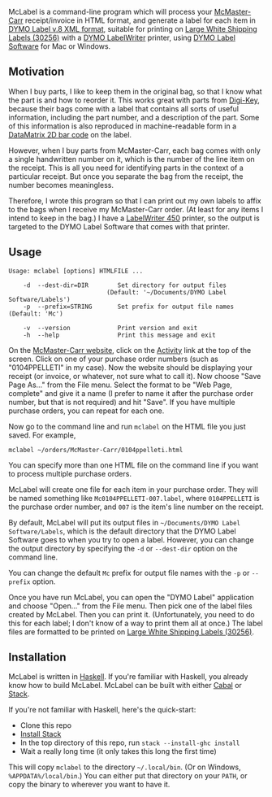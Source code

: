 McLabel is a command-line program which will process your
[McMaster-Carr][1] receipt/invoice in HTML format, and generate a
label for each item in [DYMO Label v.8 XML format][4], suitable for
printing on [Large White Shipping Labels (30256)][3] with a
[DYMO LabelWriter][5] printer, using [DYMO Label Software][6] for Mac
or Windows.

## Motivation

When I buy parts, I like to keep them in the original bag, so that I
know what the part is and how to reorder it.  This works great with
parts from [Digi-Key][7], because their bags come with a label that
contains all sorts of useful information, including the part number,
and a description of the part.  Some of this information is also
reproduced in machine-readable form in a [DataMatrix 2D bar code][8]
on the label.

However, when I buy parts from McMaster-Carr, each bag comes with only
a single handwritten number on it, which is the number of the line
item on the receipt.  This is all you need for identifying parts in
the context of a particular receipt.  But once you separate the bag
from the receipt, the number becomes meaningless.

Therefore, I wrote this program so that I can print out my own labels
to affix to the bags when I receive my McMaster-Carr order.  (At least
for any items I intend to keep in the bag.)  I have a
[LabelWriter 450][5] printer, so the output is targeted to the DYMO
Label Software that comes with that printer.

## Usage

```
Usage: mclabel [options] HTMLFILE ...

    -d  --dest-dir=DIR        Set directory for output files
                           (Default: '~/Documents/DYMO Label Software/Labels')
    -p  --prefix=STRING       Set prefix for output file names (Default: 'Mc')

    -v  --version             Print version and exit
    -h  --help                Print this message and exit
```

On the [McMaster-Carr website][1], click on the [Activity][2] link at
the top of the screen.  Click on one of your purchase order numbers
(such as "0104PPELLETI" in my case).  Now the website should be
displaying your receipt (or invoice, or whatever, not sure what to
call it).  Now choose "Save Page As..." from the File menu.  Select
the format to be "Web Page, complete" and give it a name (I prefer to
name it after the purchase order number, but that is not required) and
hit "Save".  If you have multiple purchase orders, you can repeat for
each one.

Now go to the command line and run `mclabel` on the HTML file you just
saved.  For example,

```
mclabel ~/orders/McMaster-Carr/0104ppelleti.html
```

You can specify more than one HTML file on the command line if you
want to process multiple purchase orders.

McLabel will create one file for each item in your purchase order.
They will be named something like `Mc0104PPELLETI-007.label`, where
`0104PPELLETI` is the purchase order number, and `007` is the item's
line number on the receipt.

By default, McLabel will put its output files in
`~/Documents/DYMO Label Software/Labels`, which is the default
directory that the DYMO Label Software goes to when you try to open a
label.  However, you can change the output directory by specifying the
`-d` or `--dest-dir` option on the command line.

You can change the default `Mc` prefix for output file names with the
`-p` or `--prefix` option.

Once you have run McLabel, you can open the "DYMO Label" application
and choose "Open..." from the File menu.  Then pick one of the label
files created by McLabel.  Then you can print it.  (Unfortunately, you
need to do this for each label; I don't know of a way to print them
all at once.)  The label files are formatted to be printed on
[Large White Shipping Labels (30256)][3].

## Installation

McLabel is written in [Haskell][12].  If you're familiar with
Haskell, you already know how to build McLabel.  McLabel can
be built with either [Cabal][9] or [Stack][10].

If you're not familiar with Haskell, here's the quick-start:

* Clone this repo
* [Install Stack][11]
* In the top directory of this repo, run `stack --install-ghc install`
* Wait a really long time (it only takes this long the first time)

This will copy `mclabel` to the directory `~/.local/bin`.  (Or on
Windows, `%APPDATA%/local/bin`.)  You can either put that directory on
your `PATH`, or copy the binary to wherever you want to have it.



[1]: https://www.mcmaster.com/
[2]: https://www.mcmaster.com/order-history
[3]: https://smile.amazon.com/gp/product/B00004Z64O/
[4]: https://developers.dymo.com/2010/03/24/understanding-label-file-formats-in-dymo-label-v-8-label-objects/
[5]: https://www.dymo.com/en-US/dymo-labeling-needs/mailing-shipping-labeling/mailing-shipping-labeling/labelwriter-450-label-printer
[6]: https://www.dymo.com/en-US/dymo-user-guides
[7]: https://www.digikey.com/
[8]: https://hackaday.io/project/90456-ar-workbench/log/131388-reading-digikey-barcodes
[9]: https://www.haskell.org/cabal/
[10]: https://haskellstack.org/
[11]: https://docs.haskellstack.org/en/stable/install_and_upgrade/
[12]: https://www.haskell.org/
